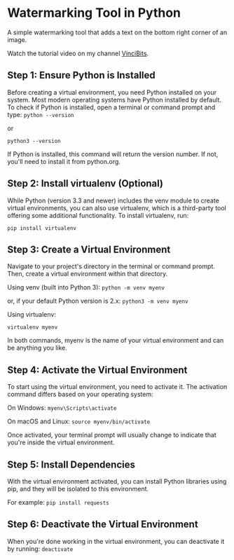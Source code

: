 # Watermarking Tool in Python
A simple watermarking tool that adds a text on the bottom right corner of an image.

Watch the tutorial video on my channel [VinciBits](https://www.youtube.com/@vincibits).


## Step 1: Ensure Python is Installed
Before creating a virtual environment, you need Python installed on your system. Most modern operating systems have Python installed by default. To check if Python is installed, open a terminal or command prompt and type:
`python --version`

or

`python3 --version`

If Python is installed, this command will return the version number. If not, you'll need to install it from python.org.

## Step 2: Install virtualenv (Optional)
While Python (version 3.3 and newer) includes the venv module to create virtual environments, you can also use virtualenv, which is a third-party tool offering some additional functionality. To install virtualenv, run:

`pip install virtualenv`

## Step 3: Create a Virtual Environment
Navigate to your project's directory in the terminal or command prompt. Then, create a virtual environment within that directory.

Using venv (built into Python 3):
`python -m venv myenv`

or, if your default Python version is 2.x:
`python3 -m venv myenv`

Using virtualenv:

`virtualenv myenv`

In both commands, myenv is the name of your virtual environment and can be anything you like.

## Step 4: Activate the Virtual Environment
To start using the virtual environment, you need to activate it. The activation command differs based on your operating system:

On Windows:
`myenv\Scripts\activate`

On macOS and Linux:
`source myenv/bin/activate`

Once activated, your terminal prompt will usually change to indicate that you're inside the virtual environment.

## Step 5: Install Dependencies
With the virtual environment activated, you can install Python libraries using pip, and they will be isolated to this environment. 

For example: `pip install requests`

## Step 6: Deactivate the Virtual Environment
When you're done working in the virtual environment, you can deactivate it by running: `deactivate`